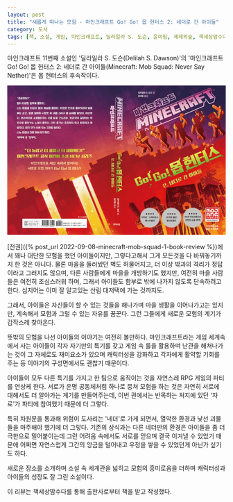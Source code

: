 ```yaml
---
layout: post
title: "새롭게 떠나는 모험 - 마인크래프트 Go! Go! 몹 헌터스 2: 네더로 간 아이들"
category: 도서
tags: [책, 소설, 게임, 마인크래프트, 딜라일라 S. 도슨, 윤여림, 제제의숲, 책세상맘수다, 서평]
---
```


마인크래프트 11번째 소설인
'딜라일라 S. 도슨(Delilah S. Dawson)'의
'마인크래프트 Go! Go! 몹 헌터스 2: 네더로 간 아이들(Minecraft: Mob Squad: Never Say Nether)'은
몹 헌터스의 후속작이다.

![표지](/images/minecraft-mob-squad-2-never-say-nether-book-h480.jpg)

[전권]({% post_url 2022-09-08-minecraft-mob-squad-1-book-review %})에서 꽤나 대단한 모험을 했던 아이들이지만,
그렇다고해서 그게 모든것을 다 바꿔놓기까지 한 것은 아니다.
물론 마을을 둘러쌌던 벽도 허물어지고,
더 이상 밖과의 격리가 정답이라고 그러지도 않으며,
다른 사람들에게 마을을 개방하기도 했지만,
여전히 마을 사람들은 여전히 조심스러워 하며,
그래서 아이들도 함부로 밖에 나가지 않도록 단속하려고 한다.
심지어는 이미 잘 알고있는 산림 대저택에 가는 것까지도.

그래서, 아이들은 자신들이 할 수 있는 것들을 해나가며 마을 생활을 이어나가고는 있지만,
계속해서 모험과 그럴 수 있는 자유를 꿈꾼다.
그런 그들에게 새로운 모험의 계기가 갑작스레 찾아온다.

뜻밖의 모험을 나선 아이들의 이야기는 여전히 볼만하다.
마인크래프트라는 게임 세계속에서 사는 아이들이
각자 자기만의 특기를 갖고 게임 속 룰을 활용하며 난관을 해쳐나가는 것이
그 자체로도 재미요소가 있으며
캐릭터성을 강화하고 각자에게 활약할 기회를 주는 등
이야기의 구성면에서도 괜찮기 때문이다.

아이들이 모두 다른 특기를 가지고 한 팀으로 움직이는 것을
자연스레 RPG 게임의 파티를 연상케 한다.
서로가 운명 공동체처럼 하나로 뭉쳐 모험을 하는 것은
자연히 서로에 대해서도 더 알아가는 계기를 만들어주는데,
이번 권에서는 반목하는 처지에 있던 '자로'가 파티에 참여했기 때문에 더 그렇다.

특히 차원문을 통과해 위험이 도사리는 '네더'로 가게 되면서,
열악한 환경과 낯선 괴물들을 마주해야 했기에 더 그렇다.
기존의 상식과는 다른 네더만의 환경은 아이들을 좀 더 극한으로 밀어붙이는데
그런 어려움 속에서도 서로를 믿으며 결국 이겨낼 수 있었기 때문에
어쩌면 자연스럽게 그간의 앙금을 털어내고 우정을 쌓을 수 있었던게 아닌가 싶기도 하다.

새로운 장소를 소개하며 소설 속 세계관을 넓히고
모험의 흥미로움을 더하며
캐릭터성과 아이들의 성장도 잘 그린 소설이다.



<div class="im im-info">
이 리뷰는 책세상맘수다를 통해 출판사로부터 책을 받고 작성했다.
</div>
